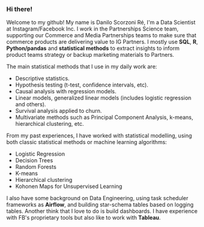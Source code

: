### Hi there!

Welcome to my github! My name is Danilo Scorzoni Ré, I'm a Data Scientist at Instagram/Facebook Inc. I work in the Partnerships Science team, 
supporting our Commerce and Media Partnerships teams to make sure that commerce products are delivering value to IG Partners. I mostly use **SQL**, **R**, 
**Python/pandas** and **statistical methods** to extract insights to inform product teams strategy or backup marketing materials to Partners.

The main statistical methods that I use in my daily work are:
* Descriptive statistics.
* Hypothesis testing (t-test, confidence intervals, etc).
* Causal analysis with regression models.
* Linear models, generalized linear models (includes logistic regression and others).
* Survival analysis applied to churn.
* Multivariate methods such as Principal Component Analysis, k-means, hierarchical clustering, etc.

From my past experiences, I have worked with statistical modelling, using both classic statistical methods or machine learning algorithms:
* Logistic Regression
* Decision Trees
* Random Forests
* K-means
* Hierarchical clustering
* Kohonen Maps for Unsupervised Learning

I also have some background on Data Engineering, using task scheduler frameworks as **Airflow**, and building star-schema tables based on logging tables.
Another think that I love to do is build dashboards. I have experience with FB's proprietary tools but also like to work with **Tableau**.
